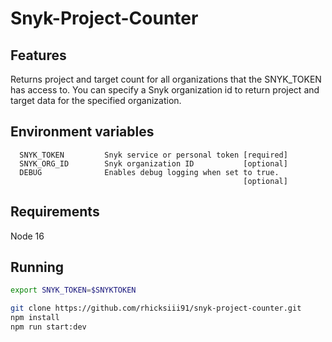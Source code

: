 # Snyk-Project-Counter

## Features
Returns project and target count for all organizations that the SNYK_TOKEN has access to.  You can specify a Snyk organization id to return project and target data for the specified organization.

## Environment variables
```
  SNYK_TOKEN         Snyk service or personal token [required]
  SNYK_ORG_ID        Snyk organization ID           [optional]
  DEBUG              Enables debug logging when set to true.
                                                    [optional]
```

## Requirements
Node 16

## Running
```bash
export SNYK_TOKEN=$SNYKTOKEN

git clone https://github.com/rhicksiii91/snyk-project-counter.git
npm install
npm run start:dev

```
